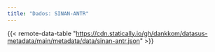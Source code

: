 ```yaml
---
title: "Dados: SINAN-ANTR"
---
```


{{< remote-data-table "https://cdn.statically.io/gh/dankkom/datasus-metadata/main/metadata/data/sinan-antr.json" >}}
